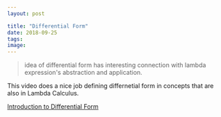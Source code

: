 ```yaml
---
layout: post

title: "Differential Form"
date: 2018-09-25
tags: 
image: 
---
```


>idea of differential form has interesting connection with lambda expression's abstraction and application.

<!--more-->

This video does a nice job defining differnetial form in concepts that are also in Lambda Calculus.  

[Introduction to Differential Form](https://www.youtube.com/watch?v=Fy9GRN02I1A) 